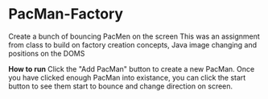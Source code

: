 # PacMan-Factory
Create a bunch of bouncing PacMen on the screen
This was an assignment from class to build on factory creation concepts, Java image changing and positions on the DOMS

**How to run**
Click the "Add PacMan" button to create a new PacMan. Once you have clicked enough PacMan into existance, you can click the start button to see them start to bounce and change direction on screen.

